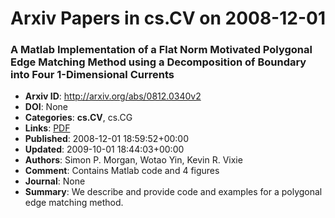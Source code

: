 # Arxiv Papers in cs.CV on 2008-12-01
### A Matlab Implementation of a Flat Norm Motivated Polygonal Edge Matching Method using a Decomposition of Boundary into Four 1-Dimensional Currents
- **Arxiv ID**: http://arxiv.org/abs/0812.0340v2
- **DOI**: None
- **Categories**: **cs.CV**, cs.CG
- **Links**: [PDF](http://arxiv.org/pdf/0812.0340v2)
- **Published**: 2008-12-01 18:59:52+00:00
- **Updated**: 2009-10-01 18:44:03+00:00
- **Authors**: Simon P. Morgan, Wotao Yin, Kevin R. Vixie
- **Comment**: Contains Matlab code and 4 figures
- **Journal**: None
- **Summary**: We describe and provide code and examples for a polygonal edge matching method.



